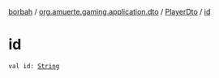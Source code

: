 [borbah](../../index.md) / [org.amuerte.gaming.application.dto](../index.md) / [PlayerDto](index.md) / [id](./id.md)

# id

`val id: `[`String`](https://kotlinlang.org/api/latest/jvm/stdlib/kotlin/-string/index.html)